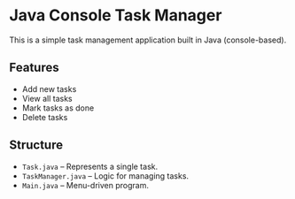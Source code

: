 # Java Console Task Manager

This is a simple task management application built in Java (console-based).

## Features
- Add new tasks
- View all tasks
- Mark tasks as done
- Delete tasks

## Structure
- `Task.java` – Represents a single task.
- `TaskManager.java` – Logic for managing tasks.
- `Main.java` – Menu-driven program.


